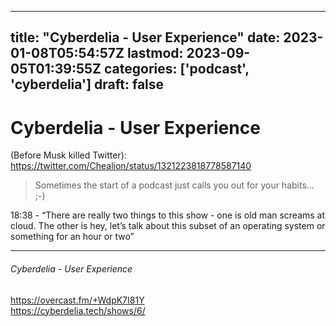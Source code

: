 
---
title: "Cyberdelia - User Experience"
date: 2023-01-08T05:54:57Z
lastmod: 2023-09-05T01:39:55Z
categories: ['podcast', 'cyberdelia']
draft: false
---


# Cyberdelia - User Experience
(Before Musk killed Twitter): https://twitter.com/Chealion/status/1321223818778587140

>  Sometimes the start of a podcast just calls you out for your habits... ;-)

18:38 - “There are really two things to this show - one is old man screams at cloud. The other is hey, let’s talk about this subset of an operating system or something for an hour or two”

- - -
###### Cyberdelia - User Experience

https://overcast.fm/+WdpK7I81Y  
https://cyberdelia.tech/shows/6/

<!-- #public #podcast #cyberdelia -->

<!-- {BearID:A0D04E11-790C-4B29-A828-C1ED69048687-28016-00002D97F93A437A} -->
